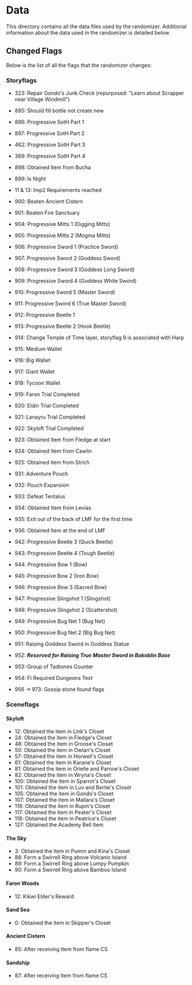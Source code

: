 # Data

This directory contains all the data files used by the randomizer. Additional
information about the data used in the randomizer is detailed below.

## Changed Flags

Below is the list of all the flags that the randomizer changes:

### Storyflags

* 323: Repair Gondo's Junk Check (repurposed: "Learn about Scrapper near Village Windmill")

* 895: Should fill bottle not create new

* 896: Progressive SotH Part 1
* 897: Progressive SotH Part 2
* 462: Progressive SotH Part 3
* 369: Progressive SotH Part 4

* 898: Obtained Item from Bucha
* 899: Is Night

* 11 & 13: Imp2 Requirements reached
* 900: Beaten Ancient Cistern
* 901: Beaten Fire Sanctuary

* 904: Progressive Mitts 1 (Digging Mitts)
* 905: Progressive Mitts 2 (Mogma Mitts)

* 906: Progressive Sword 1 (Practice Sword)
* 907: Progressive Sword 2 (Goddess Sword)
* 908: Progressive Sword 3 (Goddess Long Sword)
* 909: Progressive Sword 4 (Goddess White Sword)
* 910: Progressive Sword 5 (Master Sword)
* 911: Progressive Sword 6 (True Master Sword)

* 912: Progressive Beetle 1
* 913: Progressive Beetle 2 (Hook Beetle)

* 914: Change Temple of Time layer, storyflag 9 is associated with Harp

* 915: Medium Wallet
* 916: Big Wallet
* 917: Giant Wallet
* 918: Tycoon Wallet

* 919: Faron Trial Completed
* 920: Eldin Trial Completed
* 921: Lanayru Trial Completed
* 922: Skyloft Trial Completed

* 923: Obtained Item from Fledge at start
* 924: Obtained Item from Cawlin
* 925: Obtained Item from Strich

* 931: Adventure Pouch
* 932: Pouch Expansion

* 933: Defeat Tentalus
* 934: Obtained Item from Levias

* 935: Exit out of the back of LMF for the first time
* 936: Obtained Item at the end of LMF

<!-- * 937: Bought Beedle's first 100R item
* 938: Bought Beedle's second 100R item
* 939: Bought Beedle's third 100R item
* 940: Bought Beedle's Bug Net item
* 941: Bought Beedle's Bug Medal item -->

* 942: Progressive Beetle 3 (Quick Beetle)
* 943: Progressive Beetle 4 (Tough Beetle)

* 944: Progressive Bow 1 (Bow)
* 945: Progressive Bow 2 (Iron Bow)
* 946: Progressive Bow 3 (Sacred Bow)

* 947: Progressive Slingshot 1 (Slingshot)
* 948: Progressive Slingshot 2 (Scattershot)

* 949: Progressive Bug Net 1 (Bug Net)
* 950: Progressive Bug Net 2 (Big Bug Net)

* 951: Raising Goddess Sword in Goddess Statue

* 952: ***Reserved for Raising True Master Sword in Bokoblin Base***

* 953: Group of Tadtones Counter

* 954: Fi Required Dungeons Text
* 956 -> 973: Gossip stone found flags

### Sceneflags

#### Skyloft
* 12: Obtained the item in Link's Closet
* 24: Obtained the item in Fledge's Closet
* 48: Obtained the item in Groose's Closet
* 50: Obtained the item in Owlan's Closet
* 57: Obtained the item in Horwell's Closet
* 61: Obtained the item in Karane's Closet
* 81: Obtained the item in Orielle and Parrow's Closet
* 82: Obtained the item in Wryna's Closet
* 100: Obtained the item in Sparrot's Closet
* 101: Obtained the item in Luv and Bertie's Closet
* 105: Obtained the item in Gondo's Closet
* 107: Obtained the item in Mallara's Closet
* 116: Obtained the item in Rupin's Closet
* 117: Obtained the item in Peater's Closet
* 118: Obtained the item in Peatrice's Closet
* 127: Obtained the Academy Bell Item

#### The Sky
* 3: Obtained the item in Pumm and Kina's Closet
* 88: Form a Swirrell Ring above Volcanic Island
* 89: Form a Swirrell Ring above Lumpy Pumpkin
* 90: Form a Swirrell Ring above Bamboo Island

#### Faron Woods
* 12: Kikwi Elder's Reward

#### Sand Sea
* 0: Obtained the item in Skipper's Closet

#### Ancient Cistern
* 85: After receiving Item from flame CS

#### Sandship
* 87: After receiving Item from flame CS
